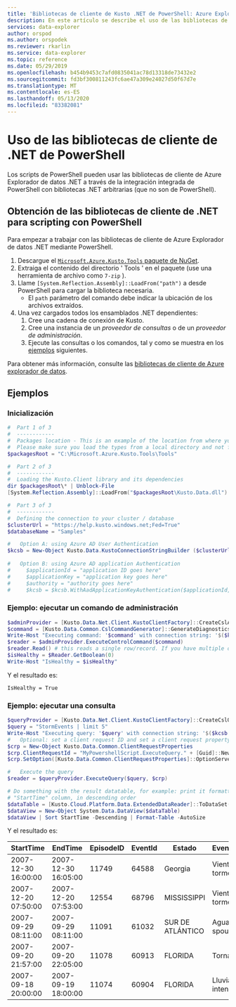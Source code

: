 ```yaml
---
title: 'Bibliotecas de cliente de Kusto .NET de PowerShell: Azure Explorador de datos'
description: En este artículo se describe el uso de las bibliotecas de cliente de .NET de PowerShell en Azure Explorador de datos.
services: data-explorer
author: orspod
ms.author: orspodek
ms.reviewer: rkarlin
ms.service: data-explorer
ms.topic: reference
ms.date: 05/29/2019
ms.openlocfilehash: b454b9453c7afd0835041ac78d13318de73432e2
ms.sourcegitcommit: fd3bf300811243fc6ae47a309e24027d50f67d7e
ms.translationtype: MT
ms.contentlocale: es-ES
ms.lasthandoff: 05/13/2020
ms.locfileid: "83382081"
---
```

# <a name="using-the-net-client-libraries-from-powershell"></a>Uso de las bibliotecas de cliente de .NET de PowerShell

Los scripts de PowerShell pueden usar las bibliotecas de cliente de Azure Explorador de datos .NET a través de la integración integrada de PowerShell con bibliotecas .NET arbitrarias (que no son de PowerShell).

## <a name="getting-the-net-client-libraries-for-scripting-with-powershell"></a>Obtención de las bibliotecas de cliente de .NET para scripting con PowerShell

Para empezar a trabajar con las bibliotecas de cliente de Azure Explorador de datos .NET mediante PowerShell.

1. Descargue el [ `Microsoft.Azure.Kusto.Tools` paquete de NuGet](https://www.nuget.org/packages/Microsoft.Azure.Kusto.Tools/).
1. Extraiga el contenido del directorio ' Tools ' en el paquete (use una herramienta de archivo como `7-zip` ).
1. Llame `[System.Reflection.Assembly]::LoadFrom("path")` a desde PowerShell para cargar la biblioteca necesaria. 
    - El `path` parámetro del comando debe indicar la ubicación de los archivos extraídos.
1. Una vez cargados todos los ensamblados .NET dependientes:
   1. Cree una cadena de conexión de Kusto.
   1. Cree una instancia de un *proveedor de consultas* o de un *proveedor de administración*.
   1. Ejecute las consultas o los comandos, tal y como se muestra en los [ejemplos](powershell.md#examples) siguientes.

Para obtener más información, consulte las [bibliotecas de cliente de Azure explorador de datos](../netfx/about-kusto-data.md).

## <a name="examples"></a>Ejemplos

### <a name="initialization"></a>Inicialización

```powershell
#  Part 1 of 3
#  ------------
#  Packages location - This is an example of the location from where you extract the Microsoft.Azure.Kusto.Tools package.
#  Please make sure you load the types from a local directory and not from a remote share.
$packagesRoot = "C:\Microsoft.Azure.Kusto.Tools\Tools"

#  Part 2 of 3
#  ------------
#  Loading the Kusto.Client library and its dependencies
dir $packagesRoot\* | Unblock-File
[System.Reflection.Assembly]::LoadFrom("$packagesRoot\Kusto.Data.dll")

#  Part 3 of 3
#  ------------
#  Defining the connection to your cluster / database
$clusterUrl = "https://help.kusto.windows.net;Fed=True"
$databaseName = "Samples"

#   Option A: using Azure AD User Authentication
$kcsb = New-Object Kusto.Data.KustoConnectionStringBuilder ($clusterUrl, $databaseName)
 
#   Option B: using Azure AD application Authentication
#     $applicationId = "application ID goes here"
#     $applicationKey = "application key goes here"
#     $authority = "authority goes here"
#     $kcsb = $kcsb.WithAadApplicationKeyAuthentication($applicationId, $applicationKey, $authority)
```

### <a name="example-running-an-admin-command"></a>Ejemplo: ejecutar un comando de administración

```powershell
$adminProvider = [Kusto.Data.Net.Client.KustoClientFactory]::CreateCslAdminProvider($kcsb)
$command = [Kusto.Data.Common.CslCommandGenerator]::GenerateDiagnosticsShowCommand()
Write-Host "Executing command: '$command' with connection string: '$($kcsb.ToString())'"
$reader = $adminProvider.ExecuteControlCommand($command)
$reader.Read() # this reads a single row/record. If you have multiple ones returned, you can read in a loop 
$isHealthy = $Reader.GetBoolean(0)
Write-Host "IsHealthy = $isHealthy"
```

Y el resultado es:
```
IsHealthy = True
```

### <a name="example-running-a-query"></a>Ejemplo: ejecutar una consulta

```powershell
$queryProvider = [Kusto.Data.Net.Client.KustoClientFactory]::CreateCslQueryProvider($kcsb)
$query = "StormEvents | limit 5"
Write-Host "Executing query: '$query' with connection string: '$($kcsb.ToString())'"
#   Optional: set a client request ID and set a client request property (e.g. Server Timeout)
$crp = New-Object Kusto.Data.Common.ClientRequestProperties
$crp.ClientRequestId = "MyPowershellScript.ExecuteQuery." + [Guid]::NewGuid().ToString()
$crp.SetOption([Kusto.Data.Common.ClientRequestProperties]::OptionServerTimeout, [TimeSpan]::FromSeconds(30))

#   Execute the query
$reader = $queryProvider.ExecuteQuery($query, $crp)

# Do something with the result datatable, for example: print it formatted as a table, sorted by the 
# "StartTime" column, in descending order
$dataTable = [Kusto.Cloud.Platform.Data.ExtendedDataReader]::ToDataSet($reader).Tables[0]
$dataView = New-Object System.Data.DataView($dataTable)
$dataView | Sort StartTime -Descending | Format-Table -AutoSize
```

Y el resultado es:

|StartTime           |EndTime             |EpisodeID |EventId |Estado          |EventType         |InjuriesDirect |InjuriesIndirect |DeathsDirect |DeathsIndirect
|---------           |-------             |--------- |------- |-----          |---------         |-------------- |---------------- |------------ |--------------
|2007-12-30 16:00:00 |2007-12-30 16:05:00 |    11749 |  64588 |Georgia        |Viento de tormenta |             0 |               0 |           0 |             0
|2007-12-20 07:50:00 |2007-12-20 07:53:00 |    12554 |  68796 |MISSISSIPPI    |Viento de tormenta |             0 |               0 |           0 |             0
|2007-09-29 08:11:00 |2007-09-29 08:11:00 |    11091 |  61032 |SUR DE ATLÁNTICO |Agua spout       |             0 |               0 |           0 |             0
|2007-09-20 21:57:00 |2007-09-20 22:05:00 |    11078 |  60913 |FLORIDA        |Tornado           |             0 |               0 |           0 |             0
|2007-09-18 20:00:00 |2007-09-19 18:00:00 |    11074 |  60904 |FLORIDA        |Lluvia intensa        |             0 |               0 |           0 |             0

